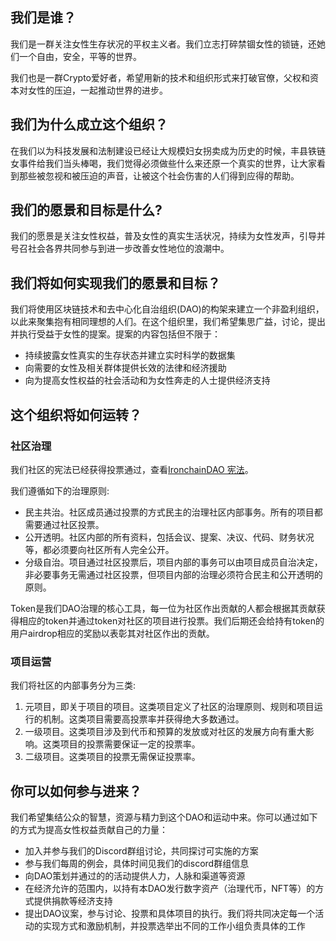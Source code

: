 ## 我们是谁？

我们是一群关注女性生存状况的平权主义者。我们立志打碎禁锢女性的锁链，还她们一个自由，安全，平等的世界。

我们也是一群Crypto爱好者，希望用新的技术和组织形式来打破官僚，父权和资本对女性的压迫，一起推动世界的进步。

## 我们为什么成立这个组织？

在我们以为科技发展和法制建设已经让大规模妇女拐卖成为历史的时候，丰县铁链女事件给我们当头棒喝，我们觉得必须做些什么来还原一个真实的世界，让大家看到那些被忽视和被压迫的声音，让被这个社会伤害的人们得到应得的帮助。

## 我们的愿景和目标是什么?

我们的愿景是关注女性权益，普及女性的真实生活状况，持续为女性发声，引导并号召社会各界共同参与到进一步改善女性地位的浪潮中。

## 我们将如何实现我们的愿景和目标？

我们将使用区块链技术和去中心化自治组织(DAO)的构架来建立一个非盈利组织，以此来聚集抱有相同理想的人们。在这个组织里，我们希望集思广益，讨论，提出并执行受益于女性的提案。提案的内容包括但不限于：

* 持续披露女性真实的生存状态并建立实时科学的数据集
* 向需要的女性及相关群体提供长效的法律和经济援助
* 向为提高女性权益的社会活动和为女性奔走的人士提供经济支持

## 这个组织将如何运转？

### 社区治理

我们社区的宪法已经获得投票通过，查看[IronchainDAO 宪法](https://snapshot.org/#/ironchain.eth/proposal/0xd51707310f9afebca93c9e832a465c436c12c10d62671775629ba075c11df8a3)。

我们遵循如下的治理原则:

* 民主共治。社区成员通过投票的方式民主的治理社区内部事务。所有的项目都需要通过社区投票。
* 公开透明。社区内部的所有资料，包括会议、提案、决议、代码、财务状况等，都必须要向社区所有人完全公开。
* 分级自治。项目通过社区投票后，项目内部的事务可以由项目成员自治决定，非必要事务无需通过社区投票，但项目内部的治理必须符合民主和公开透明的原则。

Token是我们DAO治理的核心工具，每一位为社区作出贡献的人都会根据其贡献获得相应的token并通过token对社区的项目进行投票。我们后期还会给持有token的用户airdrop相应的奖励以表彰其对社区作出的贡献。

### 项目运营

我们将社区的内部事务分为三类:

1. 元项目，即关于项目的项目。这类项目定义了社区的治理原则、规则和项目运行的机制。这类项目需要高投票率并获得绝大多数通过。
2. 一级项目。这类项目涉及到代币和预算的发放或对社区的发展方向有重大影响。这类项目的投票需要保证一定的投票率。
3. 二级项目。这类项目的投票无需保证投票率。

## 你可以如何参与进来？
我们希望集结公众的智慧，资源与精力到这个DAO和运动中来。你可以通过如下的方式为提高女性权益贡献自己的力量：

* 加入并参与我们的Discord群组讨论，共同探讨可实施的方案
*  参与我们每周的例会，具体时间见我们的discord群组信息
* 向DAO策划并通过的的活动提供人力，人脉和渠道等资源
* 在经济允许的范围内，以持有本DAO发行数字资产（治理代币，NFT等）的方式提供捐款等经济支持
* 提出DAO议案，参与讨论、投票和具体项目的执行。我们将共同决定每一个活动的实现方式和激励机制，并投票选举出不同的工作小组负责具体的工作